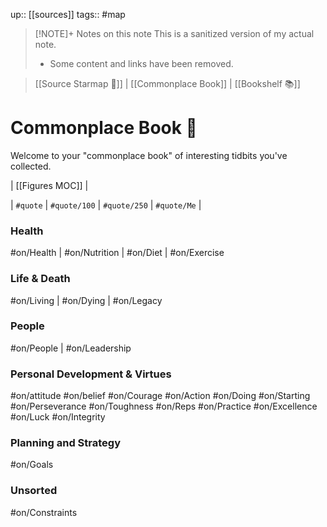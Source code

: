up:: [[sources]]
tags:: #map 

> [!NOTE]+ Notes on this note
> This is a sanitized version of my actual note. 
> - Some content and links have been removed.

> [[Source Starmap 🔭]] | [[Commonplace Book]] | [[Bookshelf 📚]]

# Commonplace Book 📖
Welcome to your "commonplace book" of interesting tidbits you've collected.

| [[Figures MOC]] | 

| `#quote` | `#quote/100` | `#quote/250` | `#quote/Me` |

### Health
#on/Health | #on/Nutrition | #on/Diet | #on/Exercise

### Life & Death
#on/Living | #on/Dying | #on/Legacy

### People 
#on/People | #on/Leadership

### Personal Development & Virtues
#on/attitude #on/belief #on/Courage
#on/Action #on/Doing #on/Starting
#on/Perseverance #on/Toughness
#on/Reps #on/Practice #on/Excellence #on/Luck
#on/Integrity

### Planning and Strategy
#on/Goals

### Unsorted
#on/Constraints 